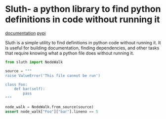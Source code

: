 # Sluth- a python library to find python definitions in code without running it

[documentation](https://sluth.readthedocs.io/en/latest/)
[pypi](https://pypi.org/project/sluth/)

Sluth is a simple utility to find definitions in python code without running it. It is useful for building documentation, finding dependencies, and other tasks that require knowing what a python file does without running it.

```python
from sluth import NodeWalk

source = """
raise ValueError('This file cannot be run')

class Foo:
    def bar(self):
        pass
"""

node_walk = NodeWalk.from_source(source)
assert node_walk["Foo"]["bar"].lineno == 5
```
